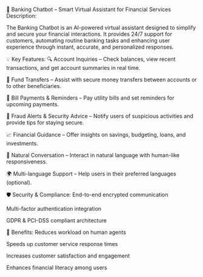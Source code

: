🏦 Banking Chatbot – Smart Virtual Assistant for Financial Services
Description:

The Banking Chatbot is an AI-powered virtual assistant designed to simplify and secure your financial interactions. It provides 24/7 support for customers, automating routine banking tasks and enhancing user experience through instant, accurate, and personalized responses.

💡 Key Features:
🔍 Account Inquiries – Check balances, view recent transactions, and get account summaries in real time.

💸 Fund Transfers – Assist with secure money transfers between accounts or to other beneficiaries.

📅 Bill Payments & Reminders – Pay utility bills and set reminders for upcoming payments.

🔐 Fraud Alerts & Security Advice – Notify users of suspicious activities and provide tips for staying secure.

📈 Financial Guidance – Offer insights on savings, budgeting, loans, and investments.

🤖 Natural Conversation – Interact in natural language with human-like responsiveness.

🌍 Multi-language Support – Help users in their preferred languages (optional).

🛡️ Security & Compliance:
End-to-end encrypted communication

Multi-factor authentication integration

GDPR & PCI-DSS compliant architecture

🎯 Benefits:
Reduces workload on human agents

Speeds up customer service response times

Increases customer satisfaction and engagement

Enhances financial literacy among users

